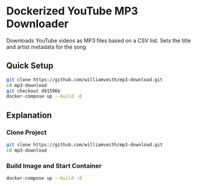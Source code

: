 # Dockerized YouTube MP3 Downloader

Downloads YouTube videos as MP3 files based on a CSV list. Sets the title and artist metadata for the song

## Quick Setup

```sh
git clone https://github.com/williamveith/mp3-download.git
cd mp3-download
git checkout d91596b
docker-compose up --build -d
```

## Explanation

### Clone Project

```sh
git clone https://github.com/williamveith/mp3-download.git
cd mp3-download
```

### Build Image and Start Container

```sh
docker-compose up --build -d
```
